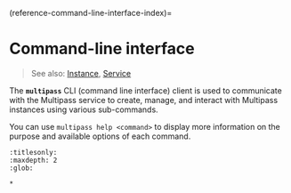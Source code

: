 (reference-command-line-interface-index)=
# Command-line interface

> See also: [Instance](/explanation/instance), [Service](/explanation/service)

The **`multipass`** CLI (command line interface) client is used to communicate with the Multipass service to create, manage, and interact with Multipass instances using various sub-commands.

You can use `multipass help <command>` to display more information on the purpose and available options of each command.

```{toctree}
:titlesonly:
:maxdepth: 2
:glob:

*
```
